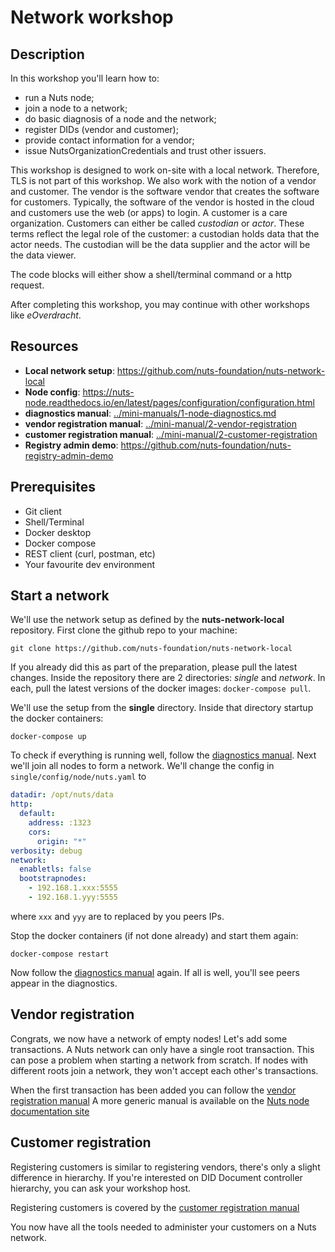 # Network workshop

## Description

In this workshop you'll learn how to:

- run a Nuts node;
- join a node to a network;
- do basic diagnosis of a node and the network;
- register DIDs (vendor and customer);
- provide contact information for a vendor;
- issue NutsOrganizationCredentials and trust other issuers.

This workshop is designed to work on-site with a local network. Therefore, TLS is not part of this workshop.
We also work with the notion of a vendor and customer. The vendor is the software vendor that creates the software for customers.
Typically, the software of the vendor is hosted in the cloud and customers use the web (or apps) to login.
A customer is a care organization. Customers can either be called *custodian* or *actor*.
These terms reflect the legal role of the customer: a custodian holds data that the actor needs.
The custodian will be the data supplier and the actor will be the data viewer.

The code blocks will either show a shell/terminal command or a http request.

After completing this workshop, you may continue with other workshops like *eOverdracht*.

## Resources

- **Local network setup**: https://github.com/nuts-foundation/nuts-network-local
- **Node config**: https://nuts-node.readthedocs.io/en/latest/pages/configuration/configuration.html
- **diagnostics manual**: [../mini-manuals/1-node-diagnostics.md](../mini-manuals/1-node-diagnostics.md)
- **vendor registration manual**: [../mini-manual/2-vendor-registration](../mini-manuals/2-vendor-registration.md)
- **customer registration manual**: [../mini-manual/2-customer-registration](../mini-manuals/3-customer-registration.md)
- **Registry admin demo**: https://github.com/nuts-foundation/nuts-registry-admin-demo

## Prerequisites

- Git client
- Shell/Terminal
- Docker desktop
- Docker compose
- REST client (curl, postman, etc)
- Your favourite dev environment

## Start a network

We'll use the network setup as defined by the **nuts-network-local** repository.
First clone the github repo to your machine:

```shell
git clone https://github.com/nuts-foundation/nuts-network-local
```

If you already did this as part of the preparation, please pull the latest changes.
Inside the repository there are 2 directories: *single* and *network*. In each,
pull the latest versions of the docker images: `docker-compose pull`.

We'll use the setup from the **single** directory.
Inside that directory startup the docker containers:

```shell
docker-compose up
```

To check if everything is running well, follow the [diagnostics manual](../mini-manuals/1-node-diagnostics.md).
Next we'll join all nodes to form a network.
We'll change the config in `single/config/node/nuts.yaml` to
```yaml
datadir: /opt/nuts/data
http:
  default:
    address: :1323
    cors:
      origin: "*"
verbosity: debug
network:
  enabletls: false
  bootstrapnodes:
    - 192.168.1.xxx:5555
    - 192.168.1.yyy:5555 
```

where `xxx` and `yyy` are to replaced by you peers IPs.

Stop the docker containers (if not done already) and start them again:
```shell
docker-compose restart
```

Now follow the [diagnostics manual](../mini-manuals/1-node-diagnostics.md) again.
If all is well, you'll see peers appear in the diagnostics.

## Vendor registration

Congrats, we now have a network of empty nodes! Let's add some transactions.
A Nuts network can only have a single root transaction. This can pose a problem when starting a network from scratch.
If nodes with different roots join a network, they won't accept each other's transactions.

When the first transaction has been added you can follow the [vendor registration manual](../mini-manuals/2-vendor-registration.md)
A more generic manual is available on the [Nuts node documentation site](https://nuts-node.readthedocs.io/en/latest/pages/getting-started/4-connecting-crm.html)

## Customer registration

Registering customers is similar to registering vendors, there's only a slight difference in hierarchy.
If you're interested on DID Document controller hierarchy, you can ask your workshop host.

Registering customers is covered by the [customer registration manual](../mini-manuals/3-customer-registration.md)

You now have all the tools needed to administer your customers on a Nuts network.
